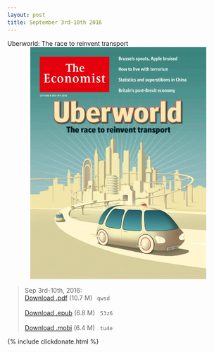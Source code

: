 ```yaml
---
layout: post
title: September 3rd-10th 2016
---
```

<!--
<div class="message">
Sorry! The service is temporarily unavailable.
</div>-->

<div class="message">
		Uberworld: The race to reinvent transport
</div>


<div style="position: relative; max-width: 400px; 
    margin: 0 auto;">
<img src="/public/img/the-economist/img_2016.09.03.jpg" />
</div>

<!--more-->
> Sep 3rd-10th, 2016:<br/>
[Download .pdf](https://pan.baidu.com/s/1pLIpdph) (10.7 M)&ensp;
`qwsd` <br/><br/>
[Download .epub](https://pan.baidu.com/s/1nvvscq9) (6.8 M) &nbsp;
`53z6` <br/><br/>
[Download .mobi](https://pan.baidu.com/s/1cBn6Jc) (6.4 M) &nbsp;
`tu4e`

{% include clickdonate.html %}


